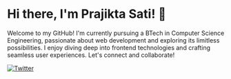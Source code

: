 # Hi there, I'm Prajikta Sati! 👋

Welcome to my GitHub! I'm currently pursuing a BTech in Computer Science Engineering, passionate about web development and exploring its limitless possibilities. I enjoy diving deep into frontend technologies and crafting seamless user experiences. Let's connect and collaborate! 

[![Twitter](https://img.shields.io/badge/-Twitter-1DA1F2?style=flat&logo=twitter&logoColor=white)](https://twitter.com/Prajikta08)

